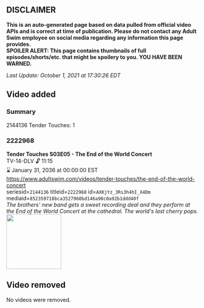 ## DISCLAIMER
**This is an auto-generated page based on data pulled from official video APIs and is correct at time of publication. Please do not contact any Adult Swim employee on social media regarding any information this page provides.**  
**SPOILER ALERT: This page contains thumbnails of full episodes/shorts/etc. that might be spoilery to you. YOU HAVE BEEN WARNED.**  

_Last Update: October 1, 2021 at 17:30:26 EDT_
## Video added
### Summary
2144136 Tender Touches: 1  
### 2222968
**Tender Touches S03E05 - The End of the World Concert**  
TV-14-DLV 🔓 11:15  
⌛ January 31, 2036 at 00:00:00 EST  
https://www.adultswim.com/videos/tender-touches/the-end-of-the-world-concert  
seriesid=`2144136` titleid=`2222968` id=`AXKjYz_3Rs3h4hI_X4Dm` mediaid=`852359718bca3527960bd146a98c0a92b1ddd40f`  
_The brothers' new band gets a sweet recording deal and they perform at the End of the World Concert at the cathedral. The world's last cherry pops._  
<a href="https://media.cdn.adultswim.com/uploads/20200611/thumbnails/2_2061183857-TenderTouches_305_dup-20200605.jpg"><img src="https://media.cdn.adultswim.com/uploads/20200611/thumbnails/2_2061183857-TenderTouches_305_dup-20200605.jpg" height="144px" /></a>
## Video removed
No videos were removed.  

